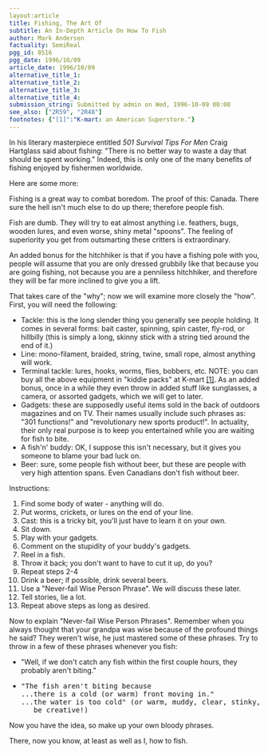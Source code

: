 ```yaml
---
layout:article
title: Fishing, The Art Of
subtitle: An In-Depth Article On How To Fish
author: Mark Andersen
factuality: SemiReal
pgg_id: 8S16
pgg_date: 1996/10/09
article_date: 1996/10/09
alternative_title_1: 
alternative_title_2: 
alternative_title_3: 
alternative_title_4: 
submission_string: Submitted by admin on Wed, 1996-10-09 00:00
see_also: ["2R59", "2R48"]
footnotes: {"[1]":"K-mart: an American Superstore."}
---
```

<div>
<p>In his literary masterpiece entitled <em>501 Survival Tips For Men</em> Craig Hartglass said about fishing: "There is no better way to waste a day that should be spent working." Indeed, this is only one of the many benefits of fishing enjoyed by fishermen worldwide.</p>
<p>Here are some more:</p>
<p>Fishing is a great way to combat boredom. The proof of this: Canada. There sure the hell isn't much else to do up there; therefore people fish.</p>
<p>Fish are dumb. They will try to eat almost anything i.e. feathers, bugs, wooden lures, and even worse, shiny metal "spoons". The feeling of superiority you get from outsmarting these critters is extraordinary.</p>
<p>An added bonus for the hitchhiker is that if you have a fishing pole with you, people will assume that you are only dressed grubbily like that because you are going fishing, not because you are a penniless hitchhiker, and therefore they will be far more inclined to give you a lift.</p>
<p>That takes care of the "why"; now we will examine more closely the "how". First, you will need the following:</p>
<ul>
<li>Tackle: this is the long slender thing you generally see people holding. It comes in several forms: bait caster, spinning, spin caster, fly-rod, or hillbilly (this is simply a long, skinny stick with a string tied around the end of it.)</li>
<li>Line: mono-filament, braided, string, twine, small rope, almost anything will work.</li>
<li>Terminal tackle: lures, hooks, worms, flies, bobbers, etc. NOTE: you can buy all the above equipment in "kiddie packs" at K-mart <a href="#footnotes.1" class="footnote-link">[1]</a>. As an added bonus, once in a while they even throw in added stuff like sunglasses, a camera, or assorted gadgets, which we will get to later.</li>
<li>Gadgets: these are supposedly useful items sold in the back of outdoors magazines and on TV. Their names usually include such phrases as: "301 functions!" and "revolutionary new sports product!". In actuality, their only real purpose is to keep you entertained while you are waiting for fish to bite.</li>
<li>A fish'n' buddy: OK, I suppose this isn't necessary, but it gives you someone to blame your bad luck on.</li>
<li>Beer: sure, some people fish without beer, but these are people with very high attention spans. Even Canadians don't fish without beer.</li>
</ul>
<p>Instructions:</p>
<ol>
<li value="1">Find some body of water - anything will do.</li>
<li value="2">Put worms, crickets, or lures on the end of your line.</li>
<li value="3">Cast: this is a tricky bit, you'll just have to learn it on your own.</li>
<li value="4">Sit down.</li>
<li value="5">Play with your gadgets.</li>
<li value="6">Comment on the stupidity of your buddy's gadgets.</li>
<li value="7">Reel in a fish.</li>
<li value="8">Throw it back; you don't want to have to cut it up, do you?</li>
<li value="9">Repeat steps 2-4</li>
<li value="10">Drink a beer; if possible, drink several beers.</li>
<li value="11">Use a "Never-fail Wise Person Phrase". We will discuss these later.</li>
<li value="12">Tell stories, lie a lot.</li>
<li value="13">Repeat above steps as long as desired.</li>
</ol>
<p>Now to explain "Never-fail Wise Person Phrases". Remember when you always thought that your grandpa was wise because of the profound things he said? They weren't wise, he just mastered some of these phrases. Try to throw in a few of these phrases whenever you fish:</p>
<ul>
<li>"Well, if we don't catch any fish within the first couple hours, they probably aren't biting."</li>
<li>
<pre>
"The fish aren't biting because
...there is a cold (or warm) front moving in."
...the water is too cold" (or warm, muddy, clear, stinky, ...
   be creative!)
</pre>
</li>
</ul>
<p>Now you have the idea, so make up your own bloody phrases.</p>
<p>There, now you know, at least as well as I, how to fish.</p>
</div>

